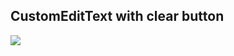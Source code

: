 ## CustomEditText with clear button

![](https://github.com/lexa-vic/Android-Custom-View/tree/master/CustomEditText/art/CustomEditText.gif)
